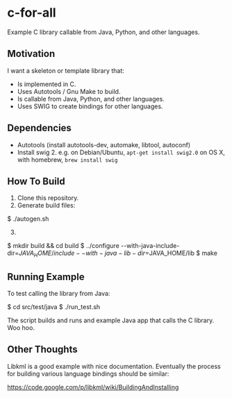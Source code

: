 c-for-all
=========

Example C library callable from Java, Python, and other languages.

Motivation
----------

I want a skeleton or template library that:

- Is implemented in C.
- Uses Autotools / Gnu Make to build.
- Is callable from Java, Python, and other languages.
- Uses SWIG to create bindings for other languages.

Dependencies
------------
- Autotools  (install autotools-dev, automake, libtool, autoconf)
- Install swig 2.
	e.g. on Debian/Ubuntu, `apt-get install swig2.0`
	on OS X, with homebrew, `brew install swig`


How To Build
------------

1. Clone this repository.
2. Generate build files:

 $ ./autogen.sh

3. 
 $ mkdir build && cd build
 $ ../configure --with-java-include-dir=$JAVA_HOME/include --with-java-lib-dir=$JAVA_HOME/lib
 $ make


Running Example
---------------

To test calling the library from Java:

 $ cd src/test/java
 $ ./run_test.sh

The script builds and runs and example Java app that calls the C library.  Woo hoo.

Other Thoughts
--------------

Libkml is a good example with nice documentation.  Eventually the process for
building various language bindings should be similar:

https://code.google.com/p/libkml/wiki/BuildingAndInstalling
